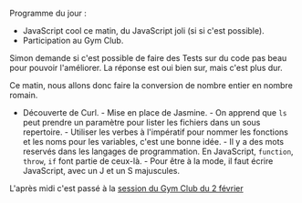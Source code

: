 Programme du jour :

- JavaScript cool ce matin, du JavaScript joli (si si c'est possible).
- Participation au Gym Club.

Simon demande si c'est possible de faire des Tests sur du code pas beau pour
pouvoir l'améliorer. La réponse est oui bien sur, mais c'est plus dur.

Ce matin, nous allons donc faire la conversion de nombre entier en nombre
romain.  

- Découverte de Curl.  - Mise en place de Jasmine.  - On apprend que `ls` peut
prendre un paramètre pour lister les fichiers dans un sous repertoire.  -
Utiliser les verbes à l'impératif pour nommer les fonctions et les noms pour les
variables, c'est une bonne idée.  - Il y a des mots reservés dans les langages
de programmation. En JavaScript, `function`, `throw`, `if` font partie de
ceux-là.  - Pour être à la mode, il faut écrire JavaScript, avec un J et un S
majuscules.

L'après midi c'est passé à la [session du Gym Club du 2
février](https://github.com/ut7/gymclub/wiki/2-fevrier-2016)

